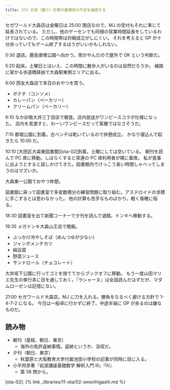 ```yaml
---
title: 373 日目（曇り）計算の基礎体力不足を痛感する
---
```


セガワールド大森店は金曜日は 25:00 閉店なので、MJ の受付もそれに準じて延長されている。
ただし、他のゲーセンでも同様の営業時間延長をしているわけではないので、この時間帯は対戦成立がしにくい。
それを考えると GP が十分余っていてもゲーム終了するほうがいいかもしれない。

0:30 退店。鹿島庚塚公園へ向かう。雨がやんだので屋外で OK という判断だ。

5:20 起床。土曜日とはいえ、この時間に散歩人がいるのは自然だろうか。
線路に架かる歩道橋経由で大森駅東側エリアに出る。

6:00 西友大森店で本日のおやつを買う。

* ポテチ（コンソメ）
* カレーパン（ベーカリー）
* クリームパン（ベーカリー）

6:10 なか卯南大井三丁目店で朝食。店内放送がワンピースコラボ仕様になった。
店内を見渡すと、わーいワンピースだって客層ではなさそうだ。

7:10 都堀公園に到着。古ベンチは乾いているので休憩成立。
かなり寝込んで起きたら 10:00 だ。

10:10 [大田区大森東図書館][ota-02]到着。土曜にしては空いている。
朝刊を読んで PC 席に移動。しばらくすると常連の PC 席利用者が隣に着席。
私が食事に出ようとすると話しかけてきた。図書館内でけっこう長い時間しゃべってしまうのはマズいか。

大森東一公園でおやつ休憩。

図書館に戻って図書室で多変数積分の練習問題に取り組む。アステロイドの求積に手こずるとは思わなかった。
他の計算も苦手なものばかり。軽く昏睡に陥る。

18:30 図書室を出て新聞コーナーで夕刊を読んで退館。ドンキへ移動する。

19:35 メガドンキ大森山王店で晩飯。

* ぶっかけ冷やしそば（めんつゆが少ない）
* ジャンボメンチカツ
* 絹豆腐
* 野菜ジュース
* サンドロール（チョコレート）

大井坂下公園に行ってゴミを捨ててからブックオフに移動。
もう一度山田マリエ先生の単行本に目を通しておく。『ラシャーヌ』は全話読んだはずだが、マダムローゼンは記憶にない。

21:00 セガワールド大森店。MJ に力を入れる。勝負をなるべく避ける方針で 1-4-7-2 になる。
今日は一般卓に行かずに終了。中途半端に GP が余るのは嫌なものだ。

## 読み物

* 朝刊（産経、朝日、東京）
  * 海外の免許返納事情。返納というか、没収だ。
* 夕刊（朝日、東京）
  * 秋葉原と大阪教育大学付属池田小学校の記事が同時に目に入る。
* 小平邦彦著『岩波講座基礎数学 解析入門 III』『IV』
  * 第 58 問から。

[ota-02]: {% link _libraries/11-ota/02-omorihigashi.md %}
